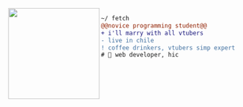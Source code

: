 <img align="left" height="185" src="https://walfiegif.files.wordpress.com/2020/11/out-transparent-21.gif"/>

```diff
~/ fetch
@@novice programming student@@
+ i'll marry with all vtubers
- live in chile
! coffee drinkers, vtubers simp expert
# 📖 web developer, hic
```
<!-- inspired by https://github.com/ner0z/ner0z -->
